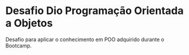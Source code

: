 # Desafio Dio Programação Orientada a Objetos

Desafio para aplicar o conhecimento em POO adquirido durante o Bootcamp.
